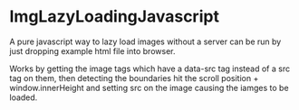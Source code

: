 # ImgLazyLoadingJavascript
A pure javascript way to lazy load images without a server can be run by just dropping example html file into browser.

Works by getting the image tags which have a data-src tag instead of a src tag on them, then detecting the boundaries hit the scroll position + window.innerHeight and setting src on the image causing the iamges to be loaded.


